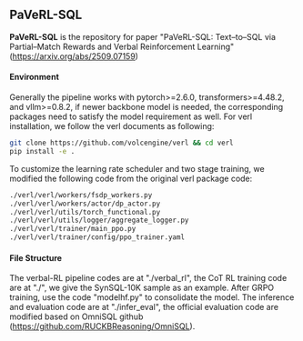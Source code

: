 ## PaVeRL-SQL

**PaVeRL-SQL** is the repository for paper "PaVeRL-SQL: Text–to–SQL via Partial–Match
Rewards and Verbal Reinforcement Learning" (https://arxiv.org/abs/2509.07159)

#### Environment
Generally the pipeline works with pytorch>=2.6.0, transformers>=4.48.2, and vllm>=0.8.2, if newer backbone model is needed, the corresponding packages need to satisfy the model requirement as well. For verl installation, we follow the verl documents as following:
```bash
git clone https://github.com/volcengine/verl && cd verl
pip install -e .
```

To customize the learning rate scheduler and two stage training, we modified the following code from the original verl package code:
```bash
./verl/verl/workers/fsdp_workers.py
./verl/verl/workers/actor/dp_actor.py
./verl/verl/utils/torch_functional.py
./verl/verl/utils/logger/aggregate_logger.py
./verl/verl/trainer/main_ppo.py
./verl/verl/trainer/config/ppo_trainer.yaml
```
#### File Structure
The verbal-RL pipeline codes are at "./verbal_rl", the CoT RL training code are at "./", we give the SynSQL-10K sample as an example. After GRPO training, use the code "modelhf.py" to consolidate the model. The inference and evaluation code are at "./infer_eval", the official evaluation code are modified based on OmniSQL github (https://github.com/RUCKBReasoning/OmniSQL). 
